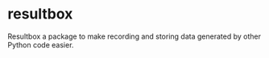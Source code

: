 # resultbox

Resultbox a package to make recording and storing data generated by other Python code easier.